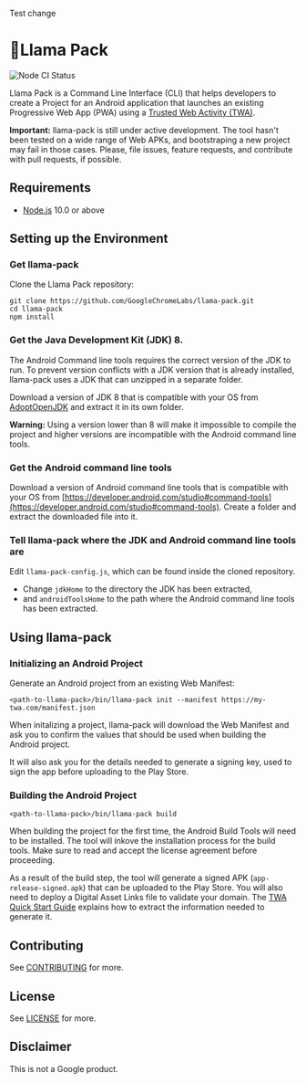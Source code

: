 <!---

  Copyright 2019 Google Inc. All Rights Reserved.
 
   Licensed under the Apache License, Version 2.0 (the "License");
   you may not use this file except in compliance with the License.
   You may obtain a copy of the License at
 
       http://www.apache.org/licenses/LICENSE-2.0
 
   Unless required by applicable law or agreed to in writing, software
   distributed under the License is distributed on an "AS IS" BASIS,
   WITHOUT WARRANTIES OR CONDITIONS OF ANY KIND, either express or implied.
   See the License for the specific language governing permissions and
   limitations under the License.
-->

Test change 
# 🦙Llama Pack
![Node CI Status](https://github.com/GoogleChromeLabs/llama-pack/workflows/Node%20CI/badge.svg)

Llama Pack is a Command Line Interface (CLI) that helps developers to create
a Project for an Android application that launches an existing Progressive Web App (PWA) using a
[Trusted Web Activity (TWA)](https://developers.google.com/web/updates/2019/02/using-twa).

**Important:** llama-pack is still under active development. The tool hasn't been tested on a wide
range of Web APKs, and bootstraping a new project may fail in those cases. Please, file issues,
feature requests, and contribute with pull requests, if possible.

## Requirements
- [Node.js](https://nodejs.org/en/) 10.0 or above

## Setting up the Environment
### Get llama-pack
Clone the Llama Pack repository:

```shell
git clone https://github.com/GoogleChromeLabs/llama-pack.git
cd llama-pack
npm install
```

### Get the Java Development Kit (JDK) 8.
The Android Command line tools requires the correct version of the JDK to run. To prevent version
conflicts with a JDK version that is already installed, llama-pack uses a JDK that can unzipped in
a separate folder.

Download a version of JDK 8 that is compatible with your OS from
[AdoptOpenJDK](https://adoptopenjdk.net/releases.html?variant=openjdk8&jvmVariant=hotspot)
and extract it in its own folder.

**Warning:** Using a version lower than 8 will make it impossible to compile the project and higher
versions are incompatible with the Android command line tools.

### Get the Android command line tools
Download a version of Android command line tools that is compatible with your OS from
[https://developer.android.com/studio#command-tools](https://developer.android.com/studio#command-tools).
Create a folder and extract the downloaded file into it.

### Tell llama-pack where the JDK and Android command line tools are
Edit `llama-pack-config.js`, which can be found inside the cloned repository. 
   - Change `jdkHome` to the directory the JDK has been extracted,
   - and `androidToolsHome` to the path where the Android command line tools has been
    extracted.

## Using llama-pack
### Initializing an Android Project
Generate an Android project from an existing Web Manifest:

```shell
<path-to-llama-pack>/bin/llama-pack init --manifest https://my-twa.com/manifest.json
```

When initalizing a project, llama-pack will download the Web Manifest and ask you to confirm
the values that should be used when building the Android project.

It will also ask you for the details needed to generate a signing key, used to sign the
app before uploading to the Play Store.

### Building the Android Project
```shell
<path-to-llama-pack>/bin/llama-pack build
```

When building the project for the first time, the Android Build Tools will need to be installed.
The tool will inkove the installation process for the build tools. Make sure to read and accept
the license agreement before proceeding.

As a result of the build step, the tool will generate a signed APK (`app-release-signed.apk`)
that can be uploaded to the Play Store. You will also need to deploy a Digital Asset Links file to
validate your domain. The
[TWA Quick Start Guide](https://developers.google.com/web/updates/2019/08/twas-quickstart#creating-your-asset-link-file)
explains how to extract the information needed to generate it.

## Contributing

See [CONTRIBUTING](./CONTRIBUTING.md) for more.

## License

See [LICENSE](./LICENSE) for more.

## Disclaimer

This is not a Google product.
